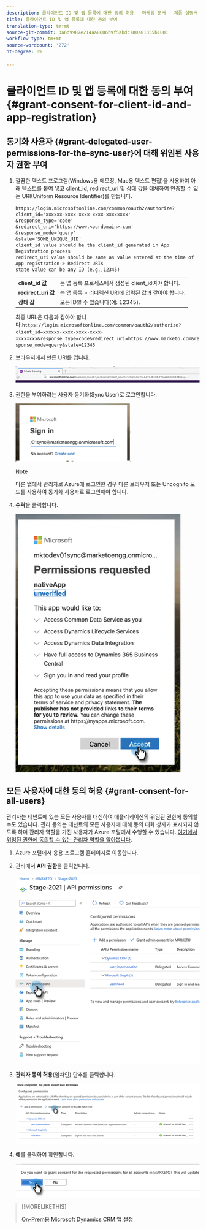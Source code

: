 ```yaml
---
description: 클라이언트 ID 및 앱 등록에 대한 동의 허용 - 마케팅 문서 - 제품 설명서
title: 클라이언트 ID 및 앱 등록에 대한 동의 부여
translation-type: tm+mt
source-git-commit: 3a6d9987e214aa8606b9f5abdc780a81355b1001
workflow-type: tm+mt
source-wordcount: '272'
ht-degree: 0%

---
```



# 클라이언트 ID 및 앱 등록에 대한 동의 부여 {#grant-consent-for-client-id-and-app-registration}

## 동기화 사용자 {#grant-delegated-user-permissions-for-the-sync-user}에 대해 위임된 사용자 권한 부여

1. 깔끔한 텍스트 프로그램(Windows용 메모장, Mac용 텍스트 편집)을 사용하여 아래 텍스트를 붙여 넣고 client_id, redirect_uri 및 상태 값을 대체하여 인증할 수 있는 URI(Uniform Resource Identifier)를 만듭니다.

   ```
   https://login.microsoftonline.com/common/oauth2/authorize?
   client_id='xxxxxx-xxxx-xxxx-xxxx-xxxxxxxx'
   &response_type='code'
   &redirect_uri='https://www.<ourdomain>.com'
   &response_mode='query'
   &state='SOME_UNIQUE_UID'
   client_id value should be the client_id generated in App Registration process
   redirect_uri value should be same as value entered at the time of App registration-> Redirect URIs
   state value can be any ID (e.g.,12345)
   ```

   <table> 
    <colgroup> 
     <col> 
     <col> 
    </colgroup> 
    <tbody> 
     <tr> 
      <td><strong>client_id 값</strong></td> 
      <td>는 앱 등록 프로세스에서 생성된 client_id여야 합니다.</td> 
     </tr> 
     <tr> 
      <td><strong>redirect_uri 값</strong></td> 
      <td>는 앱 등록 &gt; 리디렉션 URI에 입력된 값과 같아야 합니다.</td> 
     </tr> 
     <tr> 
      <td><strong>상태 값</strong></td> 
      <td>모든 ID일 수 있습니다(예: 12345).</td> 
     </tr> 
    </tbody> 
   </table>

   최종 URL은 다음과 같아야 합니다.`https://login.microsoftonline.com/common/oauth2/authorize?client_id=xxxxxx-xxxx-xxxx-xxxx-xxxxxxxx&response_type=code&redirect_uri=https://www.marketo.com&response_mode=query&state=12345`

1. 브라우저에서 만든 URI를 엽니다.

   ![](assets/grant-consent-for-client-id-app-registration-1.png)

1. 권한을 부여하려는 사용자 동기화(Sync User)로 로그인합니다.

   ![](assets/grant-consent-for-client-id-app-registration-2.png)

   >[!NOTE]
   >
   >다른 탭에서 관리자로 Azure에 로그인한 경우 다른 브라우저 또는 Uncognito 모드를 사용하여 동기화 사용자로 로그인해야 합니다.

1. **수락**&#x200B;을 클릭합니다.

   ![](assets/grant-consent-for-client-id-app-registration-3.png)

## 모든 사용자에 대한 동의 허용 {#grant-consent-for-all-users}

관리자는 테넌트에 있는 모든 사용자를 대신하여 애플리케이션의 위임된 권한에 동의할 수도 있습니다. 관리 동의는 테넌트의 모든 사용자에 대해 동의 대화 상자가 표시되지 않도록 하며 관리자 역할을 가진 사용자가 Azure 포털에서 수행할 수 있습니다. [여기에서 위임된 권한에 동의할 수 있는 관리자 역할을 알아봅니다](https://docs.microsoft.com/en-us/azure/active-directory/roles/permissions-reference).

1. Azure 포털에서 응용 프로그램 홈페이지로 이동합니다.

1. 관리에서 **API 권한**&#x200B;을 클릭합니다.

   ![](assets/grant-consent-for-client-id-app-registration-4.png)

1. **관리자 동의 허용**(임차인) 단추를 클릭합니다.

   ![](assets/grant-consent-for-client-id-app-registration-5.png)

1. **예**&#x200B;를 클릭하여 확인합니다.

   ![](assets/grant-consent-for-client-id-app-registration-6.png)

>[!MORELIKETHIS]
>
>[On-Prem용 Microsoft Dynamics CRM 앱 설정](/help/marketo/product-docs/crm-sync/microsoft-dynamics-sync/sync-setup/set-up-oauth-authentication-for-dynamics/set-up-microsoft-dynamics-crm-app-for-on-prem.md)
